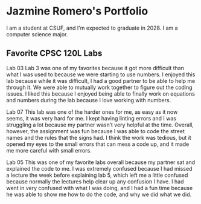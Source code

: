 # Jazmine Romero's Portfolio

I am a student at CSUF, and I'm expected to graduate in 2028. I am a computer science major.

## Favorite CPSC 120L Labs
Lab 03
Lab 3 was one of my favorites because it got more difficult than what I was used to because we were starting to use numbers. I enjoyed this lab because while it was difficult, I had a good partner to be able to help me through it. We were able to mutually work together to figure out the coding issues. I liked this because I enjoyed being able to finally work on equations and numbers during the lab because I love working with numbers.

Lab 07
This lab was one of the harder ones for me, as easy as it now seems, it was very hard for me. I kept having linting errors and I was struggling a lot because my partner wasn’t very helpful at the time. Overall, however, the assignment was fun because I was able to code the street names and the rules that the signs had. I think the work was tedious, but it opened my eyes to the small errors that can mess a code up, and it made me more careful with small errors. 

Lab 05
This was one of my favorite labs overall because my partner sat and explained the code to me. I was extremely confused because I had missed a lecture the week before explaining lab 5, which left me a little confused because normally the lectures help clear up any confusion I have. I had went in very confused with what I was doing, and I had a fun time because he was able to show me how to do the code, and why we did what we did. 
